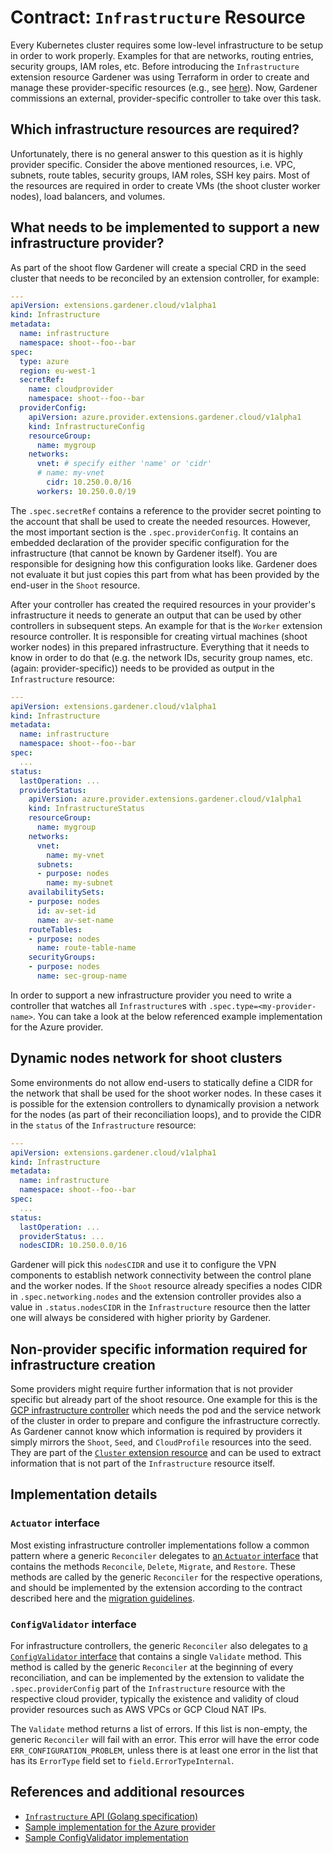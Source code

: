 # Contract: `Infrastructure` Resource

Every Kubernetes cluster requires some low-level infrastructure to be setup in order to work properly.
Examples for that are networks, routing entries, security groups, IAM roles, etc.
Before introducing the `Infrastructure` extension resource Gardener was using Terraform in order to create and manage these provider-specific resources (e.g., see [here](https://github.com/gardener/gardener/tree/0.20.0/charts/seed-terraformer/charts/aws-infra)).
Now, Gardener commissions an external, provider-specific controller to take over this task.

## Which infrastructure resources are required?

Unfortunately, there is no general answer to this question as it is highly provider specific.
Consider the above mentioned resources, i.e. VPC, subnets, route tables, security groups, IAM roles, SSH key pairs.
Most of the resources are required in order to create VMs (the shoot cluster worker nodes), load balancers, and volumes.

## What needs to be implemented to support a new infrastructure provider?

As part of the shoot flow Gardener will create a special CRD in the seed cluster that needs to be reconciled by an extension controller, for example:

```yaml
---
apiVersion: extensions.gardener.cloud/v1alpha1
kind: Infrastructure
metadata:
  name: infrastructure
  namespace: shoot--foo--bar
spec:
  type: azure
  region: eu-west-1
  secretRef:
    name: cloudprovider
    namespace: shoot--foo--bar
  providerConfig:
    apiVersion: azure.provider.extensions.gardener.cloud/v1alpha1
    kind: InfrastructureConfig
    resourceGroup:
      name: mygroup
    networks:
      vnet: # specify either 'name' or 'cidr'
      # name: my-vnet
        cidr: 10.250.0.0/16
      workers: 10.250.0.0/19
```

The `.spec.secretRef` contains a reference to the provider secret pointing to the account that shall be used to create the needed resources.
However, the most important section is the `.spec.providerConfig`.
It contains an embedded declaration of the provider specific configuration for the infrastructure (that cannot be known by Gardener itself).
You are responsible for designing how this configuration looks like.
Gardener does not evaluate it but just copies this part from what has been provided by the end-user in the `Shoot` resource.

After your controller has created the required resources in your provider's infrastructure it needs to generate an output that can be used by other controllers in subsequent steps.
An example for that is the `Worker` extension resource controller.
It is responsible for creating virtual machines (shoot worker nodes) in this prepared infrastructure.
Everything that it needs to know in order to do that (e.g. the network IDs, security group names, etc. (again: provider-specific)) needs to be provided as output in the `Infrastructure` resource:

```yaml
---
apiVersion: extensions.gardener.cloud/v1alpha1
kind: Infrastructure
metadata:
  name: infrastructure
  namespace: shoot--foo--bar
spec:
  ...
status:
  lastOperation: ...
  providerStatus:
    apiVersion: azure.provider.extensions.gardener.cloud/v1alpha1
    kind: InfrastructureStatus
    resourceGroup:
      name: mygroup
    networks:
      vnet:
        name: my-vnet
      subnets:
      - purpose: nodes
        name: my-subnet
    availabilitySets:
    - purpose: nodes
      id: av-set-id
      name: av-set-name
    routeTables:
    - purpose: nodes
      name: route-table-name
    securityGroups:
    - purpose: nodes
      name: sec-group-name
```

In order to support a new infrastructure provider you need to write a controller that watches all `Infrastructure`s with `.spec.type=<my-provider-name>`.
You can take a look at the below referenced example implementation for the Azure provider.

## Dynamic nodes network for shoot clusters

Some environments do not allow end-users to statically define a CIDR for the network that shall be used for the shoot worker nodes.
In these cases it is possible for the extension controllers to dynamically provision a network for the nodes (as part of their reconciliation loops), and to provide the CIDR in the `status` of the `Infrastructure` resource:

```yaml
---
apiVersion: extensions.gardener.cloud/v1alpha1
kind: Infrastructure
metadata:
  name: infrastructure
  namespace: shoot--foo--bar
spec:
  ...
status:
  lastOperation: ...
  providerStatus: ...
  nodesCIDR: 10.250.0.0/16
```

Gardener will pick this `nodesCIDR` and use it to configure the VPN components to establish network connectivity between the control plane and the worker nodes.
If the `Shoot` resource already specifies a nodes CIDR in `.spec.networking.nodes` and the extension controller provides also a value in `.status.nodesCIDR` in the `Infrastructure` resource then the latter one will always be considered with higher priority by Gardener.

## Non-provider specific information required for infrastructure creation

Some providers might require further information that is not provider specific but already part of the shoot resource.
One example for this is the [GCP infrastructure controller](https://github.com/gardener/gardener-extension-provider-gcp/tree/master/pkg/controller/infrastructure) which needs the pod and the service network of the cluster in order to prepare and configure the infrastructure correctly.
As Gardener cannot know which information is required by providers it simply mirrors the `Shoot`, `Seed`, and `CloudProfile` resources into the seed.
They are part of the [`Cluster` extension resource](../cluster.md) and can be used to extract information that is not part of the `Infrastructure` resource itself.

## Implementation details

### `Actuator` interface

Most existing infrastructure controller implementations follow a common pattern where a generic `Reconciler` delegates to [an `Actuator` interface](../../../extensions/pkg/controller/infrastructure/actuator.go) that contains the methods `Reconcile`, `Delete`, `Migrate`, and `Restore`. These methods are called by the generic `Reconciler` for the respective operations, and should be implemented by the extension according to the contract described here and the [migration guidelines](migration.md).

### `ConfigValidator` interface

For infrastructure controllers, the generic `Reconciler` also delegates to [a `ConfigValidator` interface](../../../extensions/pkg/controller/infrastructure/configvalidator.go) that contains a single `Validate` method. This method is called by the generic `Reconciler` at the beginning of every reconciliation, and can be implemented by the extension to validate the `.spec.providerConfig` part of the `Infrastructure` resource with the respective cloud provider, typically the existence and validity of cloud provider resources such as AWS VPCs or GCP Cloud NAT IPs.

The `Validate` method returns a list of errors. If this list is non-empty, the generic `Reconciler` will fail with an error. This error will have the error code `ERR_CONFIGURATION_PROBLEM`, unless there is at least one error in the list that has its `ErrorType` field set to `field.ErrorTypeInternal`.

## References and additional resources

* [`Infrastructure` API (Golang specification)](../../../pkg/apis/extensions/v1alpha1/types_infrastructure.go)
* [Sample implementation for the Azure provider](https://github.com/gardener/gardener-extension-provider-azure/tree/master/pkg/controller/infrastructure)
* [Sample ConfigValidator implementation](https://github.com/gardener/gardener-extension-provider-aws/tree/master/pkg/controller/infrastructure/configvalidator.go)

